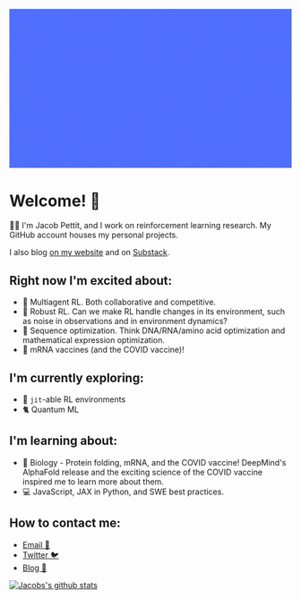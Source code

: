 ![banner](assets/banner-5s.gif)

# Welcome! 👋

👨‍💻 I'm Jacob Pettit, and I work on reinforcement learning research. My GitHub account houses my personal projects. 

I also blog [on my website](https://jacobpettit.com) and on [Substack](https://themerge.substack.com).

## Right now I'm excited about:

- 🤖 Multiagent RL. Both collaborative and competitive.
- 💪 Robust RL. Can we make RL handle changes in its environment, such as noise in observations and in environment dynamics?
- 🧬 Sequence optimization. Think DNA/RNA/amino acid optimization and mathematical expression optimization.
- 💉 mRNA vaccines (and the COVID vaccine)!

## I'm currently exploring:

- 💨 `jit`-able RL environments
- 🐈 Quantum ML

## I'm learning about:

- 🔬 Biology - Protein folding, mRNA, and the COVID vaccine! DeepMind's AlphaFold release and the exciting science of the COVID vaccine inspired me to learn more about them.
- 💻 JavaScript, JAX in Python, and SWE best practices.

## How to contact me:
- [Email 📧](mailto:jfpettit@gmail.com)
- [Twitter 🐦](https://twitter.com/pettitjf)
- [Blog 📝](https://jacobpettit.com)


[![Jacobs's github stats](https://github-readme-stats.vercel.app/api?username=jfpettit&theme=radical)](https://github.com/anuraghazra/github-readme-stats)

<!--
**jfpettit/jfpettit** is a ✨ _special_ ✨ repository because its `README.md` (this file) appears on your GitHub profile.

Here are some ideas to get you started:

- 🔭 I’m currently working on ...
- 🌱 I’m currently learning ...
- 👯 I’m looking to collaborate on ...
- 🤔 I’m looking for help with ...
- 💬 Ask me about ...
- 📫 How to reach me: ...
- 😄 Pronouns: ...
- ⚡ Fun fact: ...
-->
